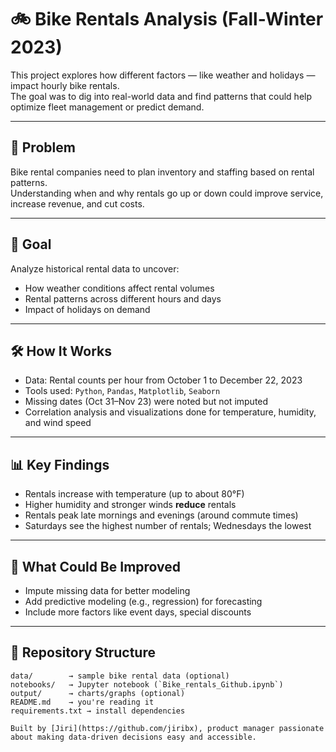 # 🚲 Bike Rentals Analysis (Fall-Winter 2023)

This project explores how different factors — like weather and holidays — impact hourly bike rentals.  
The goal was to dig into real-world data and find patterns that could help optimize fleet management or predict demand.

---

## 🧠 Problem

Bike rental companies need to plan inventory and staffing based on rental patterns.  
Understanding when and why rentals go up or down could improve service, increase revenue, and cut costs.

---

## 🎯 Goal

Analyze historical rental data to uncover:
- How weather conditions affect rental volumes
- Rental patterns across different hours and days
- Impact of holidays on demand

---

## 🛠️ How It Works

- Data: Rental counts per hour from October 1 to December 22, 2023
- Tools used: `Python`, `Pandas`, `Matplotlib`, `Seaborn`
- Missing dates (Oct 31–Nov 23) were noted but not imputed
- Correlation analysis and visualizations done for temperature, humidity, and wind speed

---

## 📊 Key Findings

- Rentals increase with temperature (up to about 80°F)
- Higher humidity and stronger winds **reduce** rentals
- Rentals peak late mornings and evenings (around commute times)
- Saturdays see the highest number of rentals; Wednesdays the lowest

---

## 🚦 What Could Be Improved
- Impute missing data for better modeling
- Add predictive modeling (e.g., regression) for forecasting
- Include more factors like event days, special discounts

---

## 📁 Repository Structure

```plaintext
data/        → sample bike rental data (optional)
notebooks/   → Jupyter notebook (`Bike_rentals_Github.ipynb`)
output/      → charts/graphs (optional)
README.md    → you're reading it
requirements.txt → install dependencies

Built by [Jiri](https://github.com/jiribx), product manager passionate about making data-driven decisions easy and accessible.
